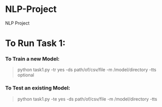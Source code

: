 # NLP-Project
NLP Project

# To Run Task 1:

### To Train a new Model:
 >python task1.py -tr yes -ds path/of/csv/file -m /model/directory -tts optional

### To Test an existing Model:
  >python task1.py -te yes -ds path/of/csv/file -m /model/directory -tts
